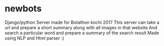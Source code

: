 # newbots
Django/python Server made for Botathon kochi 2017 
This server can take a url and prepare a short summary along with all images in that website
And search a particular word and prepare a summary of the search result 
Made using NLP and Html parser :) 
